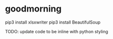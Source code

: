 # goodmorning

pip3 install xlsxwriter
pip3 install BeautifulSoup

TODO: update code to be inline with python styling 
